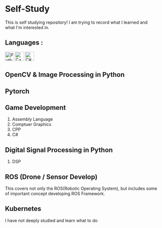 # Self-Study
This is self studying repository! I am trying to record what I learned and what I'm interested in.

## Languages :
<img align="left" alt="Python" width="30px" src="https://img.icons8.com/color/48/000000/python.png" />
<img align="left" alt="C++" width="30px" src="https://img.icons8.com/color/48/000000/c-plus-plus-logo.png"/>
<img align="left" alt="C#" width="30px" src="https://img.icons8.com/color/48/000000/c-sharp-logo.png"/>
<br/>
<br/>

## OpenCV & Image Processing in Python

## Pytorch

## Game Development
1. Assembly Language
2. Comptuer Graphics
3. CPP
4. C#

## Digital Signal Processing in Python
1. DSP

## ROS (Drone / Sensor Develop)
This covers not only the ROS(Robotic Operating System), but includes some of important concept developing ROS Framework.

## Kubernetes
I have not deeply studied and learn what to do 